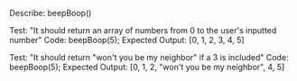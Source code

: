Describe: beepBoop()

Test: "It should return an array of numbers from 0 to the user's inputted number"
Code: beepBoop(5);
Expected Output: [0, 1, 2, 3, 4, 5]

Test: "It should return "won't you be my neighbor" if a 3 is included"
Code: beepBoop(5);
Expected Output: [0, 1, 2, "won't you be my neighbor", 4, 5]




